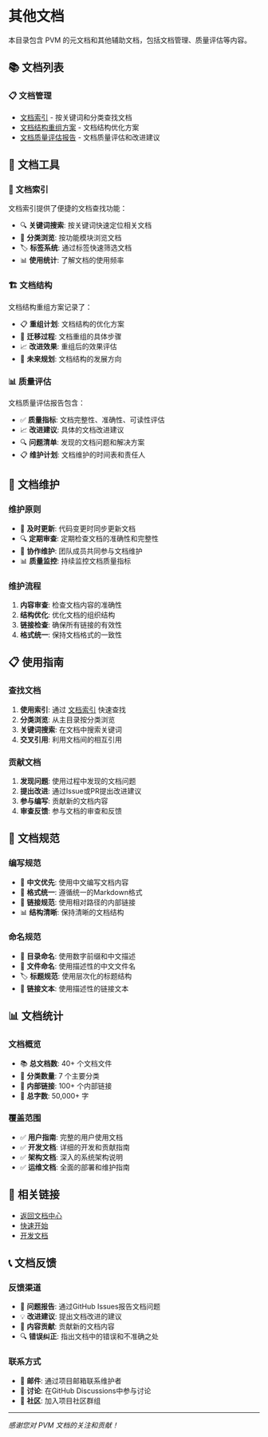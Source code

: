 # 其他文档

本目录包含 PVM 的元文档和其他辅助文档，包括文档管理、质量评估等内容。

## 📚 文档列表

### 📋 文档管理
- [文档索引](文档索引.md) - 按关键词和分类查找文档
- [文档结构重组方案](文档结构重组方案.md) - 文档结构优化方案
- [文档质量评估报告](文档质量评估报告.md) - 文档质量评估和改进建议

## 🎯 文档工具

### 📖 文档索引
文档索引提供了便捷的文档查找功能：
- 🔍 **关键词搜索**: 按关键词快速定位相关文档
- 📂 **分类浏览**: 按功能模块浏览文档
- 🏷️ **标签系统**: 通过标签快速筛选文档
- 📊 **使用统计**: 了解文档的使用频率

### 🏗️ 文档结构
文档结构重组方案记录了：
- 📋 **重组计划**: 文档结构的优化方案
- 🔄 **迁移过程**: 文档重组的具体步骤
- 📈 **改进效果**: 重组后的效果评估
- 🎯 **未来规划**: 文档结构的发展方向

### 📊 质量评估
文档质量评估报告包含：
- ✅ **质量指标**: 文档完整性、准确性、可读性评估
- 📈 **改进建议**: 具体的文档改进建议
- 🔍 **问题清单**: 发现的文档问题和解决方案
- 📋 **维护计划**: 文档维护的时间表和责任人

## 🔧 文档维护

### 维护原则
- 📝 **及时更新**: 代码变更时同步更新文档
- 🔍 **定期审查**: 定期检查文档的准确性和完整性
- 👥 **协作维护**: 团队成员共同参与文档维护
- 📊 **质量监控**: 持续监控文档质量指标

### 维护流程
1. **内容审查**: 检查文档内容的准确性
2. **结构优化**: 优化文档的组织结构
3. **链接检查**: 确保所有链接的有效性
4. **格式统一**: 保持文档格式的一致性

## 📋 使用指南

### 查找文档
1. **使用索引**: 通过 [文档索引](文档索引.md) 快速查找
2. **分类浏览**: 从主目录按分类浏览
3. **关键词搜索**: 在文档中搜索关键词
4. **交叉引用**: 利用文档间的相互引用

### 贡献文档
1. **发现问题**: 使用过程中发现的文档问题
2. **提出改进**: 通过Issue或PR提出改进建议
3. **参与编写**: 贡献新的文档内容
4. **审查反馈**: 参与文档的审查和反馈

## 🎯 文档规范

### 编写规范
- 📝 **中文优先**: 使用中文编写文档内容
- 🎨 **格式统一**: 遵循统一的Markdown格式
- 🔗 **链接规范**: 使用相对路径的内部链接
- 📊 **结构清晰**: 保持清晰的文档结构

### 命名规范
- 📁 **目录命名**: 使用数字前缀和中文描述
- 📄 **文件命名**: 使用描述性的中文文件名
- 🏷️ **标题规范**: 使用层次化的标题结构
- 🔗 **链接文本**: 使用描述性的链接文本

## 📊 文档统计

### 文档概览
- 📚 **总文档数**: 40+ 个文档文件
- 📂 **分类数量**: 7 个主要分类
- 🔗 **内部链接**: 100+ 个内部链接
- 📝 **总字数**: 50,000+ 字

### 覆盖范围
- ✅ **用户指南**: 完整的用户使用文档
- ✅ **开发文档**: 详细的开发和贡献指南
- ✅ **架构文档**: 深入的系统架构说明
- ✅ **运维文档**: 全面的部署和维护指南

## 🔗 相关链接

- [返回文档中心](../README.md)
- [快速开始](../01-快速开始/README.md)
- [开发文档](../05-开发文档/README.md)

## 📞 文档反馈

### 反馈渠道
- 🐛 **问题报告**: 通过GitHub Issues报告文档问题
- 💡 **改进建议**: 提出文档改进的建议
- 📝 **内容贡献**: 贡献新的文档内容
- 🔍 **错误纠正**: 指出文档中的错误和不准确之处

### 联系方式
- 📧 **邮件**: 通过项目邮箱联系维护者
- 💬 **讨论**: 在GitHub Discussions中参与讨论
- 📱 **社区**: 加入项目社区群组

---

*感谢您对 PVM 文档的关注和贡献！*
